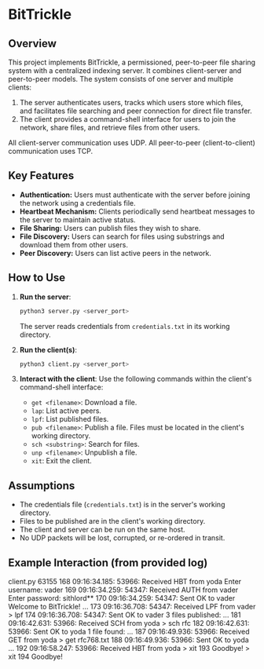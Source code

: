 # BitTrickle

## Overview

This project implements BitTrickle, a permissioned, peer-to-peer file sharing system with a centralized indexing server.  It combines client-server and peer-to-peer models.  The system consists of one server and multiple clients:

1.  The server authenticates users, tracks which users store which files, and facilitates file searching and peer connection for direct file transfer.
2.  The client provides a command-shell interface for users to join the network, share files, and retrieve files from other users.

All client-server communication uses UDP. All peer-to-peer (client-to-client) communication uses TCP.

## Key Features

*   **Authentication:** Users must authenticate with the server before joining the network using a credentials file.
*   **Heartbeat Mechanism:** Clients periodically send heartbeat messages to the server to maintain active status.
*   **File Sharing:** Users can publish files they wish to share.
*   **File Discovery:** Users can search for files using substrings and download them from other users.
*   **Peer Discovery:** Users can list active peers in the network.

## How to Use

1.  **Run the server**: 
    ```bash
    python3 server.py <server_port>
    ```
    The server reads credentials from `credentials.txt` in its working directory.

2.  **Run the client(s)**:
    ```bash
    python3 client.py <server_port>
    ```

3.  **Interact with the client**: Use the following commands within the client's command-shell interface:

    *   `get <filename>`: Download a file.
    *   `lap`: List active peers.
    *   `lpf`: List published files.
    *   `pub <filename>`: Publish a file.  Files must be located in the client's working directory.
    *   `sch <substring>`: Search for files.
    *   `unp <filename>`: Unpublish a file.
    *   `xit`: Exit the client.

## Assumptions

*   The credentials file (`credentials.txt`) is in the server's working directory.
*   Files to be published are in the client's working directory.
*   The client and server can be run on the same host.
*   No UDP packets will be lost, corrupted, or re-ordered in transit.

## Example Interaction (from provided log)
client.py 63155
168 09:16:34.185: 53966: Received HBT from yoda Enter username: vader
169 09:16:34.259: 54347: Received AUTH from vader Enter password: sithlord**
170 09:16:34.259: 54347: Sent OK to vader Welcome to BitTrickle!
...
173 09:16:36.708: 54347: Received LPF from vader > lpf
174 09:16:36.708: 54347: Sent OK to vader 3 files published:
...
181 09:16:42.631: 53966: Received SCH from yoda > sch rfc
182 09:16:42.631: 53966: Sent OK to yoda 1 file found:
...
187 09:16:49.936: 53966: Received GET from yoda > get rfc768.txt
188 09:16:49.936: 53966: Sent OK to yoda
...
192 09:16:58.247: 53966: Received HBT from yoda > xit
193 Goodbye! > xit
194 Goodbye!